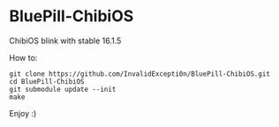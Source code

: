 # BluePill-ChibiOS
ChibiOS blink with stable 16.1.5

How to:
```
git clone https://github.com/InvalidExcepti0n/BluePill-ChibiOS.git
cd BluePill-ChibiOS
git submodule update --init 
make
```

Enjoy :)
